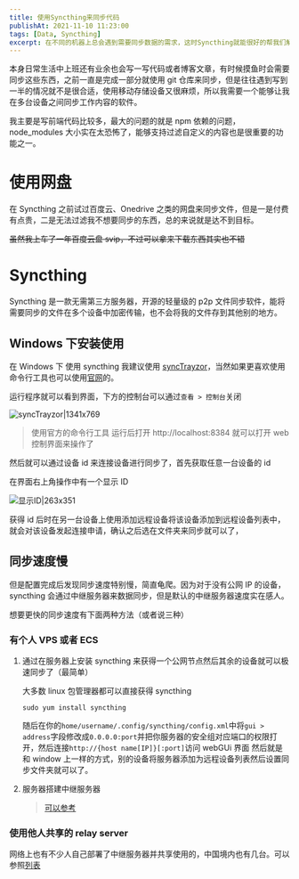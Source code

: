 ```yaml
---
title: 使用Syncthing来同步代码
publishAt: 2021-11-10 11:23:00
tags: [Data, Syncthing]
excerpt: 在不同的机器上总会遇到需要同步数据的需求，这时Syncthing就能很好的帮我们解决这个问题。
---
```


本身日常生活中上班还有业余也会写一写代码或者博客文章，有时候摸鱼时会需要同步这些东西，之前一直是完成一部分就使用 git 仓库来同步，但是往往遇到写到一半的情况就不是很合适，使用移动存储设备又很麻烦，所以我需要一个能够让我在多台设备之间同步工作内容的软件。

我主要是写前端代码比较多，最大的问题的就是 npm 依赖的问题，node_modules 大小实在太恐怖了，能够支持过滤自定义的内容也是很重要的功能之一。

# 使用网盘

在 Syncthing 之前试过百度云、Onedrive 之类的网盘来同步文件，但是一是付费有点贵，二是无法过滤我不想要同步的东西，总的来说就是达不到目标。

~~虽然我上车了一年百度云盘 svip，不过可以拿来下载东西其实也不错~~

# Syncthing

Syncthing 是一款无需第三方服务器，开源的轻量级的 p2p 文件同步软件，能将需要同步的文件在多个设备中加密传输，也不会将我的文件存到其他别的地方。

## Windows 下安装使用

在 Windows 下 使用 syncthing 我建议使用 [syncTrayzor](https://github.com/canton7/SyncTrayzor)，当然如果更喜欢使用命令行工具也可以使用[官网](https://syncthing.net/)的。

运行程序就可以看到界面，下方的控制台可以通过`查看 > 控制台`关闭

![syncTrayzor|1341x769](https://s3.bmp.ovh/imgs/2022/04/14/d24f6550d81b5a82.png)

> 使用官方的命令行工具 运行后打开 http://localhost:8384 就可以打开 web 控制界面来操作了

然后就可以通过设备 id 来连接设备进行同步了，首先获取任意一台设备的 id

在界面右上角操作中有一个显示 ID

![显示ID|263x351](https://s3.bmp.ovh/imgs/2022/04/14/4a41424d7c67c5d8.png)

获得 id 后时在另一台设备上使用添加远程设备将该设备添加到远程设备列表中，就会对该设备发起连接申请，确认之后选在文件夹来同步就可以了，

## 同步速度慢

但是配置完成后发现同步速度特别慢，简直龟爬。因为对于没有公网 IP 的设备，syncthing 会通过中继服务器来数据同步，但是默认的中继服务器速度实在感人。

想要更快的同步速度有下面两种方法（或者说三种）

### 有个人 VPS 或者 ECS

1. 通过在服务器上安装 syncthing 来获得一个公网节点然后其余的设备就可以极速同步了（最简单）

   大多数 linux 包管理器都可以直接获得 syncthing

   ```shell
   sudo yum install syncthing
   ```

   随后在你的`home/username/.config/syncthing/config.xml`中将`gui > address`字段修改成`0.0.0.0:port`并把你服务器的安全组对应端口的权限打开，然后连接`http://{host name[IP]}[:port]`访问 webGUi 界面 然后就是和 window 上一样的方式，别的设备将服务器添加为远程设备列表然后设置同步文件夹就可以了。

2. 服务器搭建中继服务器
   > [可以参考](http://www.senra.me/deploy-syncthing-relay-server-for-yourself-or-the-public/)

### 使用他人共享的 relay server

网络上也有不少人自己部署了中继服务器并共享使用的，中国境内也有几台。可以参照[列表](https://relays.syncthing.net/)
